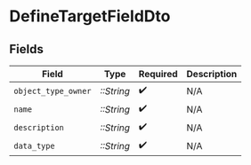 # DefineTargetFieldDto


## Fields

| Field               | Type                | Required            | Description         |
| ------------------- | ------------------- | ------------------- | ------------------- |
| `object_type_owner` | *::String*          | :heavy_check_mark:  | N/A                 |
| `name`              | *::String*          | :heavy_check_mark:  | N/A                 |
| `description`       | *::String*          | :heavy_check_mark:  | N/A                 |
| `data_type`         | *::String*          | :heavy_check_mark:  | N/A                 |